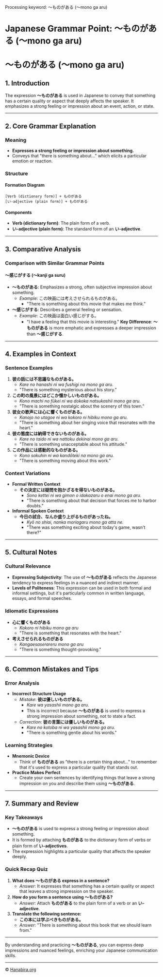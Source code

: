 Processing keyword: ～ものがある (〜mono ga aru)
# Japanese Grammar Point: ～ものがある (〜mono ga aru)
# ～ものがある (〜mono ga aru)
## 1. Introduction
The expression **～ものがある** is used in Japanese to convey that something has a certain quality or aspect that deeply affects the speaker. It emphasizes a strong feeling or impression about an event, action, or state.

---
## 2. Core Grammar Explanation
### Meaning
- **Expresses a strong feeling or impression about something.**
- Conveys that "there is something about..." which elicits a particular emotion or reaction.
### Structure
#### Formation Diagram
```
[Verb (dictionary form)] + ものがある
[い-adjective (plain form)] + ものがある
```
#### Components
- **Verb (dictionary form)**: The plain form of a verb.
- **い-adjective (plain form)**: The standard form of an **い-adjective**.
---
## 3. Comparative Analysis
### Comparison with Similar Grammar Points
#### ～感じがする (〜kanji ga suru)
- **～ものがある**: Emphasizes a strong, often subjective impression about something.
  - *Example*: この映画には考えさせられるものがある。
    - "There is something about this movie that makes me think."
- **～感じがする**: Describes a general feeling or sensation.
  - *Example*: この映画は面白い感じがする。
    - "I have a feeling that this movie is interesting."
**Key Difference**: **～ものがある** is more emphatic and expresses a deeper impression than **～感じがする**.
---
## 4. Examples in Context
### Sentence Examples
1. **彼の話には不思議なものがある。**
   - *Kare no hanashi ni wa fushigi na mono ga aru.*
   - "There is something mysterious about his story."
2. **この町の風景にはどこか懐かしいものがある。**
   - *Kono machi no fūkei ni wa dokoka natsukashii mono ga aru.*
   - "There is something nostalgic about the scenery of this town."
3. **彼女の歌声には心に響くものがある。**
   - *Kanojo no utagoe ni wa kokoro ni hibiku mono ga aru.*
   - "There is something about her singing voice that resonates with the heart."
4. **彼の態度には納得できないものがある。**
   - *Kare no taido ni wa nattoku dekinai mono ga aru.*
   - "There is something unacceptable about his attitude."
5. **この作品には感動的なものがある。**
   - *Kono sakuhin ni wa kandōteki na mono ga aru.*
   - "There is something moving about this work."
### Context Variations
- **Formal Written Context**
  - **その決定には疑問を抱かざるを得ないものがある。**
    - *Sono kettei ni wa gimon o idakazaru o enai mono ga aru.*
    - "There is something about that decision that forces me to harbor doubts."
- **Informal Spoken Context**
  - **今日の試合、なんか盛り上がるものがあったね。**
    - *Kyō no shiai, nanka moriagaru mono ga atta ne.*
    - "There was something exciting about today's game, wasn't there?"
---
## 5. Cultural Notes
### Cultural Relevance
- **Expressing Subjectivity**: The use of **～ものがある** reflects the Japanese tendency to express feelings in a nuanced and indirect manner.
- **Levels of Politeness**: This expression can be used in both formal and informal settings, but it's particularly common in written language, essays, and formal speeches.
### Idiomatic Expressions
- **心に響くものがある**
  - *Kokoro ni hibiku mono ga aru*
  - "There is something that resonates with the heart."
- **考えさせられるものがある**
  - *Kangaesaserareru mono ga aru*
  - "There is something thought-provoking."
---
## 6. Common Mistakes and Tips
### Error Analysis
- **Incorrect Structure Usage**
  - *Mistake*: **彼は優しいものがある。**
    - *Kare wa yasashii mono ga aru.*
    - This is incorrect because **～ものがある** is used to express a strong impression about something, not to state a fact.
  - *Correction*: **彼の言葉には優しいものがある。**
    - *Kare no kotoba ni wa yasashii mono ga aru.*
    - "There is something gentle about his words."
### Learning Strategies
- **Mnemonic Device**
  - Think of **ものがある** as "there is a certain thing about..." to remember that it's used to express a particular quality that stands out.
- **Practice Makes Perfect**
  - Create your own sentences by identifying things that leave a strong impression on you and describe them using **～ものがある**.
---
## 7. Summary and Review
### Key Takeaways
- **～ものがある** is used to express a strong feeling or impression about something.
- It is formed by attaching **ものがある** to the dictionary form of verbs or plain form of **い-adjectives**.
- The expression highlights a particular quality that affects the speaker deeply.
### Quick Recap Quiz
1. **What does ～ものがある express in a sentence?**
   - *Answer*: It expresses that something has a certain quality or aspect that leaves a strong impression on the speaker.
2. **How do you form a sentence using ～ものがある?**
   - *Answer*: Attach **ものがある** to the plain form of a verb or an **い-adjective**.
3. **Translate the following sentence:**
   - **この本には学ぶべきものがある。**
   - *Answer*: "There is something about this book that we should learn from."
---
By understanding and practicing **～ものがある**, you can express deep impressions and nuanced feelings, enriching your Japanese communication skills.


---

© [Hanabira.org](https://hanabira.org)
